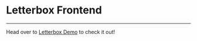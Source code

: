 # Letterbox Frontend
---

Head over to [Letterbox Demo](http://letterboxdev.github.io/frontend) to check it out!

